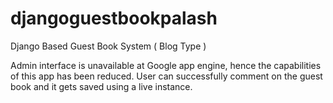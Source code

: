 djangoguestbookpalash
=====================

Django Based Guest Book System ( Blog Type )

Admin interface is unavailable at Google app engine, hence the capabilities of this app has been reduced. 
User can successfully comment on the guest book and it gets saved using a live instance.
